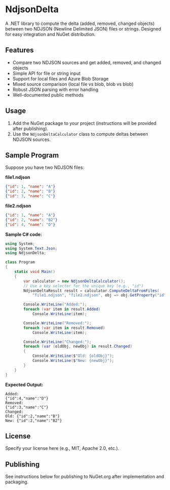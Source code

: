 # NdjsonDelta

A .NET library to compute the delta (added, removed, changed objects) between two NDJSON (Newline Delimited JSON) files or strings. Designed for easy integration and NuGet distribution.

## Features
- Compare two NDJSON sources and get added, removed, and changed objects
- Simple API for file or string input
- Support for local files and Azure Blob Storage
- Mixed source comparison (local file vs blob, blob vs blob)
- Robust JSON parsing with error handling
- Well-documented public methods

## Usage
1. Add the NuGet package to your project (instructions will be provided after publishing).
2. Use the `NdjsonDeltaCalculator` class to compute deltas between NDJSON sources.

## Sample Program

Suppose you have two NDJSON files:

**file1.ndjson**
```json
{"id": 1, "name": "A"}
{"id": 2, "name": "B"}
{"id": 3, "name": "C"}
```

**file2.ndjson**
```json
{"id": 1, "name": "A"}
{"id": 2, "name": "B2"}
{"id": 4, "name": "D"}
```

**Sample C# code:**
```csharp
using System;
using System.Text.Json;
using NdjsonDelta;

class Program
{
    static void Main()
    {
        var calculator = new NdjsonDeltaCalculator();
        // Use a key selector for the unique key (e.g., "id")
        NdjsonDeltaResult result = calculator.ComputeDeltaFromFiles(
            "file1.ndjson", "file2.ndjson", obj => obj.GetProperty("id").GetInt32().ToString());

        Console.WriteLine("Added:");
        foreach (var item in result.Added)
            Console.WriteLine(item);

        Console.WriteLine("Removed:");
        foreach (var item in result.Removed)
            Console.WriteLine(item);

        Console.WriteLine("Changed:");
        foreach (var (oldObj, newObj) in result.Changed)
        {
            Console.WriteLine($"Old: {oldObj}");
            Console.WriteLine($"New: {newObj}");
        }
    }
}
```

**Expected Output:**
```
Added:
{"id":4,"name":"D"}
Removed:
{"id":3,"name":"C"}
Changed:
Old: {"id":2,"name":"B"}
New: {"id":2,"name":"B2"}
```

## License
Specify your license here (e.g., MIT, Apache 2.0, etc.).

## Publishing
See instructions below for publishing to NuGet.org after implementation and packaging.
